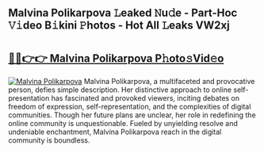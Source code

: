 ## Malvina Polikarpova 𝙻eaked 𝙽u𝚍e - Part-Hoc 𝚅𝚒deo B𝚒kini 𝙿hotos - Hot All 𝙻eaks VW2xj

# <h2><a href="http://ld5qeh.urlbe.top/?page=Malvina+Polikarpova">🔗🔗👉👉 Malvina Polikarpova P𝚑oto𝚜Vid𝚎o</a></h2>

[![Malvina Polikarpova](https://i.imgur.com/eBuTRDB.gif)](http://ld5qeh.urlbe.top/?page=Malvina+Polikarpova)
Malvina Polikarpova, a multifaceted and provocative person, defies simple description. Her distinctive approach to online self-presentation has fascinated and provoked viewers, inciting debates on freedom of expression, self-representation, and the complexities of digital communities. Though her future plans are unclear, her role in redefining the online community is unquestionable. Fueled by unyielding resolve and undeniable enchantment, Malvina Polikarpova reach in the digital community is boundless.
